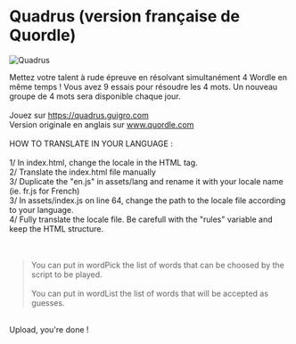 # Quadrus (version française de Quordle)

![Quadrus](https://quadrus.guigro.com/quadrus-banner-1200.png)

Mettez votre talent à rude épreuve en résolvant simultanément 4 Wordle en même temps ! Vous avez 9 essais pour résoudre les 4 mots. Un nouveau groupe de 4 mots sera disponible chaque jour.<br/>
<br/>
Jouez sur https://quadrus.guigro.com<br/>
Version originale en anglais sur www.quordle.com<br/>
<br/>
HOW TO TRANSLATE IN YOUR LANGUAGE :<br/>  
1/ In index.html, change the locale in the HTML tag. <br/>
2/ Translate the index.html file manually  <br/>
3/ Duplicate the "en.js" in assets/lang and rename it with your locale name (ie. fr.js for French) <br/> 
3/ In assets/index.js on line 64, change the path to the locale file according to your language. <br/>
4/ Fully translate the locale file. Be carefull with the "rules" variable and keep the HTML structure. <br/>  
  <br/>
> You can put in wordPick the list of words that can be choosed by the script to be played.<br/>  
> You can put in wordList the list of words that will be accepted as guesses.  <br/>
  <br/>
Upload, you're done !<br/>
